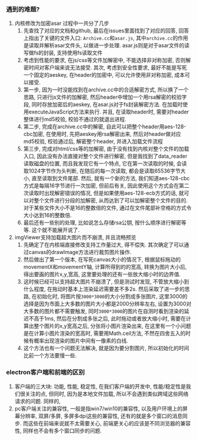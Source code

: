 ### 遇到的难题?
1. 内核修改为加密asar
    过程中一共分了几步
    1. 先查找了对应的文档和github, 最后在issues里面找到了对应的回答, 回答上指出了关键的文件入口: `Archive.cc`和`asar.js`, 其中`archive.cc`的作用是读取并解析asar文件头, 以做进一步处理. asar.js则是对于asar文件的读写做fs的封装, 支持使用fs读取文件
    2. 考虑到性能的要求, 在js/css等文件加解密中, 不能选择非对称加密, 否则解密时间对客户端来说无法接受. 其次, 考虑到安全性要求, 最好不能是写死一个固定的aeskey, 在header的加密中, 可以允许使用非对称加密, 成本可以接受.
    3. 第一步, 因为一时没能找到在archive.cc中的合适解密方式, 所以换了一个思路, 只进行js文件的加解密, 然后header中增加一个用rsa解密的校验字段, 同时存放加密后的aeskey, 在asar.js对于fs封装解密方法. 在加载时使用executeJavaScript方法来执行. 并且, 在读取header时, 需要对header整体进行md5校验, 校验不通过的就退出进程.
    4. 第二步, 完成在archive.cc中的解密, 自此可以把整个header用aes-128-cbc加密, 在使用时, 先把aeskey用rsa解密出来, 然后对header做对应md5校验, 校验通过后, 解密整个header, 并进入加载文件流程
    5. 第三步, 完成对html/css等的加解密, 由于没有找到内核对整个文件的加载入口, 因此没有办法直接对整个文件进行解密, 但是我找到了data_reader读取磁盘的位置, 而且我发现它有一个特点, 它在第一次读取的时候, 会读取1024字节作为头判断, 在随后的每一次读取, 都会是读取65536字节大小, 直至读取到文件尾部. 然后, 就有一个新的方法, 我们知道aes-128-cbc方式是每隔16字节进行一次加密, 但前后有关, 因此使用这个方式会在第二次读取时出现解密错误的情况, 但是如果使用aes-128-ecb方式的话, 就可以对整个文件进行分段的加解密, 从而达到了可以加解密整个文件的目的. 对于某些文件大小不是16的整数倍的文件, 通过在文件尾部补空格的方式令大小达到16的整数倍.
    6. 最后还有一些别的处理, 比如说怎么存储rsa公钥, 按什么顺序进行解密等等. 这个就不能展开说了.
2. imgViewer支持加载超大图片而不崩溃, 并且流畅预览
    1. 先确定了在内核端直接修改支持工作量过大, 得不偿失. 其次确定了可以通过canvas的drawImage方法进行裁剪图片操作.
    2. 然后做出了第一个版本, 在写死canvas大小的情况下, 根据鼠标拖动的movementX和movementY轴, 计算所得到的的宽高, 转换为图片大小后, 得出要画的图片x,y,宽高, 这里要处理的还有一些放大缩小时的边界值.
    3. 这时候已经可以支持超大图片不崩溃了, 但是测试时发现, 不管放大缩小到什么程度, 在拖动时基本上渲染延迟需要差不多2s. 然后采取了进一步的思路, 在初始化时, 将图片按`3000*3000`的大小分割成多张图片, 这里3000的选择是因为市面上大多数的图片大小都是2000分辨率左右, 设置为3000对大多数的图片都不需要触发, 同时`3000*3000`的图片在自测时看到渲染的延迟不高于1ms, 然后在分割成多张之后, 此时拖动或者放大缩小时, 需要在计算出整个图片的x,y宽高之后, 分张将小图片渲染出来, 在这里有一个小问题是在计算小图片渲染的宽高时, 需要用Math.ceil方法, 不然在四舍五入的时候有概率出现渲染的图片中间有一像素的白线. 
    4. 这个方法也有一个问题无法解决, 就是因为要分割图片, 所以初始化的时间比前一个方法要慢一些.



### electron客户端和前端的区别
1. 客户端的三大块: 功能, 性能, 稳定性, 在我们客户端的开发中, 性能/稳定性是我们很关注的点, 但同时, 因为是本地文件加载, 所以不会遇到类似跨域这些网络请求的问题. 同样的, 
2. pc客户端关注的兼容性, 一般是指win7/win10的兼容性, 以及用户环境上的屏幕分辨率, 双屏/多屏, 多屏多dpi这些的兼容性, 还有的就是多个窗口的消息同步. 而这些在前端来说就不太需要关心, 前端更关心的应该是不同浏览器的兼容性, 同样也不会有多个窗口同步的问题.
